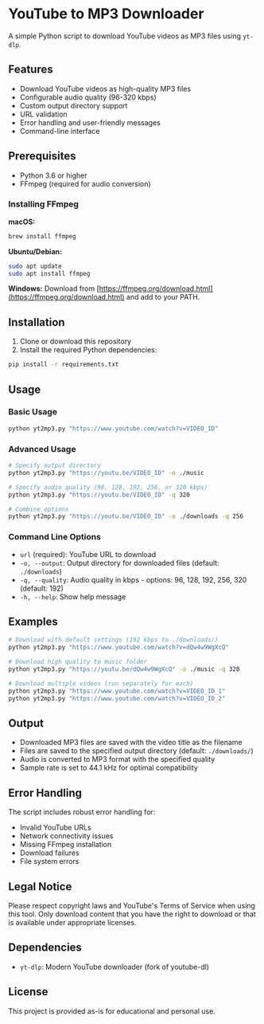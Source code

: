 # YouTube to MP3 Downloader

A simple Python script to download YouTube videos as MP3 files using `yt-dlp`.

## Features

- Download YouTube videos as high-quality MP3 files
- Configurable audio quality (96-320 kbps)
- Custom output directory support
- URL validation
- Error handling and user-friendly messages
- Command-line interface

## Prerequisites

- Python 3.6 or higher
- FFmpeg (required for audio conversion)

### Installing FFmpeg

**macOS:**
```bash
brew install ffmpeg
```

**Ubuntu/Debian:**
```bash
sudo apt update
sudo apt install ffmpeg
```

**Windows:**
Download from [https://ffmpeg.org/download.html](https://ffmpeg.org/download.html) and add to your PATH.

## Installation

1. Clone or download this repository
2. Install the required Python dependencies:

```bash
pip install -r requirements.txt
```

## Usage

### Basic Usage

```bash
python yt2mp3.py "https://www.youtube.com/watch?v=VIDEO_ID"
```

### Advanced Usage

```bash
# Specify output directory
python yt2mp3.py "https://youtu.be/VIDEO_ID" -o ./music

# Specify audio quality (96, 128, 192, 256, or 320 kbps)
python yt2mp3.py "https://youtu.be/VIDEO_ID" -q 320

# Combine options
python yt2mp3.py "https://youtu.be/VIDEO_ID" -o ./downloads -q 256
```

### Command Line Options

- `url` (required): YouTube URL to download
- `-o, --output`: Output directory for downloaded files (default: `./downloads`)
- `-q, --quality`: Audio quality in kbps - options: 96, 128, 192, 256, 320 (default: 192)
- `-h, --help`: Show help message

## Examples

```bash
# Download with default settings (192 kbps to ./downloads/)
python yt2mp3.py "https://www.youtube.com/watch?v=dQw4w9WgXcQ"

# Download high quality to music folder
python yt2mp3.py "https://youtu.be/dQw4w9WgXcQ" -o ./music -q 320

# Download multiple videos (run separately for each)
python yt2mp3.py "https://www.youtube.com/watch?v=VIDEO_ID_1"
python yt2mp3.py "https://www.youtube.com/watch?v=VIDEO_ID_2"
```

## Output

- Downloaded MP3 files are saved with the video title as the filename
- Files are saved to the specified output directory (default: `./downloads/`)
- Audio is converted to MP3 format with the specified quality
- Sample rate is set to 44.1 kHz for optimal compatibility

## Error Handling

The script includes robust error handling for:
- Invalid YouTube URLs
- Network connectivity issues
- Missing FFmpeg installation
- Download failures
- File system errors

## Legal Notice

Please respect copyright laws and YouTube's Terms of Service when using this tool. Only download content that you have the right to download or that is available under appropriate licenses.

## Dependencies

- `yt-dlp`: Modern YouTube downloader (fork of youtube-dl)

## License

This project is provided as-is for educational and personal use.
